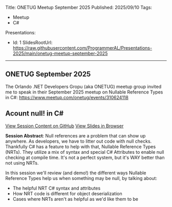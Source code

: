 Title: ONETUG Meetup September 2025
Published: 2025/09/10
Tags:

- Meetup
- C#

Presentations:
- Id: 1
  SlidesRootUrl: https://raw.githubusercontent.com/ProgrammerAL/Presentations-2025/main/onetug-meetup-september-2025

---

## ONETUG September 2025

The Orlando .NET Developers Gropu (aka ONETUG) meetup group invited me to speak in their September 2025 meetup on Nullable Reference Types in C#: https://www.meetup.com/onetug/events/310624118

## Acount null! in C#

<div class="post-multiple-links-div">
  <a class="post-session-content-link" target="_blank" href="https://github.com/ProgrammerAL/Presentations-2025/tree/main/onetug-meetup-september-2025">View Session Content on GitHub</a>
  <a class="post-view-session-content-link" href="/posts/20250910_ONETUGSeptember2025/slides/1">View Slides in Browser</a>
</div>

__Session Abstract__: 
Null references are a problem that can show up anywhere. As developers, we have to litter out code with null checks. Thankfully C# has a feature to help with that, Nullable Reference Types (NRTs). They utilize a mix of syntax and special C# Attributes to enable null checking at compile time. It's not a perfect system, but it's WAY better than not using NRTs.

In this session we'll review (and demo!) the different ways Nullable Reference Types help us when something may be null, by talking about:
- The helpful NRT C# syntax and attributes
- How NRT code is different for object deserialization
- Cases where NRTs aren't as helpful as we'd like them to be


